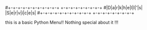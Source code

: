 #+-+-+-+-+-+-+-+-+-+-+ +-+-+-+-+-+-+-+-+
#|D|a|r|k|h|e|l|l|'|s| |S|e|r|v|i|c|e|s|
#+-+-+-+-+-+-+-+-+-+-+ +-+-+-+-+-+-+-+-+

this is a basic Python Menu!! Nothing special about it !!!
